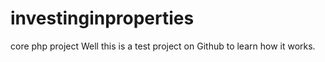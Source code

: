 # investinginproperties
core php project
Well this is a test project on Github to learn how it works.

